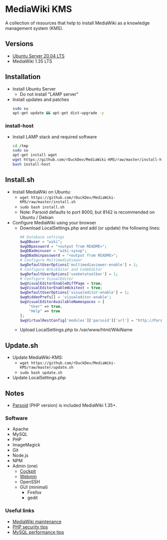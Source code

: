 # MediaWiki KMS

A collection of resources that help to install MediaWiki as a knowledge management system (KMS).

## Versions

* [Ubuntu Server 20.04 LTS](https://ubuntu.com/download/server)
* MediaWiki 1.35 LTS

## Installation

* Install Ubuntu Server
  * Do not install "LAMP server"
* Install updates and patches
  ```bash
  sudo su
  apt-get update && apt-get dist-upgrade -y
  ```

### install-host

* Install LAMP stack and required software
  ```bash
  cd /tmp
  sudo su
  apt-get install wget
  wget https://github.com/rDuckDev/MediaWiki-KMS/raw/master/install-host
  bash install-host
  ```

## Install.sh

* Install MediaWiki on Ubuntu:
  * `wget https://github.com/rDuckDev/MediaWiki-KMS/raw/master/install.sh`
  * `sudo bash install.sh`
  * Note: Parsoid defaults to port 8000, but 8142 is recommended on Ubuntu / Debian
* Configure MediaWiki using your browser
  * Download LocalSettings.php and add (or update) the following lines:
    ```php
    ## Database settings
    $wgDBuser = "wiki";
    $wgDBpassword = "<output from README>";
    $wgDBadminuser = "wiki-sysop";
    $wgDBadminpassword = "<output from README>";
    # Configure MultimediaViewer
    $wgDefaultUserOptions['multimediaviewer-enable'] = 1;
    # Configure WikiEditor and CodeEditor
    $wgDefaultUserOptions['usebetatoolbar'] = 1;
    # Configure VisualEditor
    $wgVisualEditorEnableDiffPage = true;
    $wgVisualEditorEnableWikitext = true;
    $wgDefaultUserOptions['visualeditor-enable'] = 1;
    $wgHiddenPrefs[] = 'visualeditor-enable';
    $wgVisualEditorAvailableNamespaces = [
        "User" => true,
        "Help" => true
    ];
    $wgVirtualRestConfig['modules']['parsoid']['url'] = "http://ParsoidURL:8142";
    ```
  * Upload LocalSettings.php to /var/www/html/WikiName

## Update.sh

* Update MediaWiki-KMS:
  * `wget https://github.com/rDuckDev/MediaWiki-KMS/raw/master/update.sh`
  * `sudo bash update.sh`
* Update LocalSettings.php

## Notes

* [Parsoid](https://www.mediawiki.org/wiki/Parsoid) (PHP version) is included MediaWiki 1.35+.

### Software

* Apache
* MySQL
* PHP
* ImageMagick
* Git
* Node.js
* NPM
* Admin (one)
  * [Cockpit](http://cockpit-project.org/)
  * [Webmin](https://doxfer.webmin.com/Webmin/Main_Page)
  * OpenSSH
  * GUI (minimal)
    * Firefox
    * gedit

### Useful links

* [MediaWiki maintenance](https://doc.wikimedia.org/mediawiki-core/master/php/group__Maintenance.html)
* [PHP security tips](https://www.cyberciti.biz/tips/php-security-best-practices-tutorial.html)
* [MySQL performance tips](https://www.percona.com/blog/2014/01/28/10-mysql-performance-tuning-settings-after-installation/)

